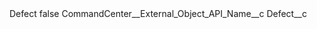 <?xml version="1.0" encoding="UTF-8"?>
<CustomMetadata xmlns="http://soap.sforce.com/2006/04/metadata" xmlns:xsi="http://www.w3.org/2001/XMLSchema-instance" xmlns:xsd="http://www.w3.org/2001/XMLSchema">
    <label>Defect</label>
    <protected>false</protected>
    <values>
        <field>CommandCenter__External_Object_API_Name__c</field>
        <value xsi:type="xsd:string">Defect__c</value>
    </values>
</CustomMetadata>
